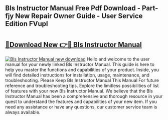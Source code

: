 ## Bls Instructor Manual Free Pdf Download - Part-fjy New Repair Owner Guide - User Service Edition FVupI

# <h2><a href="http://bc32629.oget.top/?id=Bls+Instructor+Manual">🔗Download New 👉🔴 Bls Instructor Manual</a></h2>

[![Bls Instructor Manual new download](https://i.imgur.com/5g1atiW.png)](http://bc32629.oget.top/?id=Bls+Instructor+Manual)
Hello and welcome to the user manual for your newly linked Bls Instructor Manual. This guide is here to help you master the functions and capabilities of your product. Inside, you will find detailed instructions for installation, usage, maintenance, and troubleshooting. Please Keep Bls Instructor Manual This Manual For future reference and troubleshooting tips. Explore the limitless possibilities of list of features with your new Bls Instructor Manual. We believe that the Bls Instructor Manual has been a comprehensive and thorough resource in your quest to understand the features and capabilities of your new item. If you need any assistance or have any questions, our customer service team is always available.
